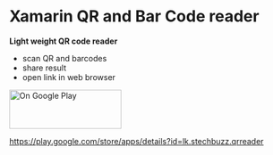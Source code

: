 # Xamarin QR and Bar Code reader


<b>Light weight QR code reader</b>

* scan QR and barcodes
* share result
* open link in web browser


<a href="https://play.google.com/store/apps/details?id=lk.stechbuzz.qrreader">
<img border="0" alt="On Google Play" src="https://upload.wikimedia.org/wikipedia/commons/thumb/c/cd/Get_it_on_Google_play.svg/1280px-Get_it_on_Google_play.svg.png" width="200" height="70">
</a>

https://play.google.com/store/apps/details?id=lk.stechbuzz.qrreader
